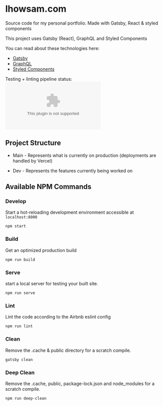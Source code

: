 # lhowsam.com

Source code for my personal portfolio. Made with Gatsby, React & styled components

This project uses Gatsby (React), GraphQL and Styled Components

You can read about these technologies here:

- [Gatsby](https://www.gatsbyjs.org/)
- [GraphQL](https://graphql.org/)
- [Styled Components](https://www.styled-components.com/)


Testing + linting pipeline status: 
[![Build Status](https://dev.azure.com/lukehowsam/testing/_apis/build/status/luke-h1.lhowsam.com?branchName=dev)](https://dev.azure.com/lukehowsam/testing/_build/latest?definitionId=5&branchName=dev)

## Project Structure 

* Main - Represents what is currently on production (deployments are handled by Vercel)

* Dev - Represents the features currently being worked on 



## Available NPM Commands

### Develop

Start a hot-reloading development environment accessible at `localhost:8000`

```shell
npm start
```

### Build

Get an optimized production build 

```shell
npm run build
```

### Serve

start a local server for testing your built site.

```shell
npm run serve
```

### Lint

Lint the code according to the Airbnb eslint config 

```shell
npm run lint
```

### Clean

Remove the .cache & public directory for a scratch compile.

```shell
gatsby clean 
```


### Deep Clean

Remove the .cache, public, package-lock.json and node_modules for a scratch compile.

```shell
npm run deep-clean 
```
